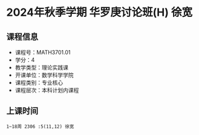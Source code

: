 # 2024年秋季学期 华罗庚讨论班(H) 徐宽






## 课程信息

- 课程号：MATH3701.01
- 学分：4
- 教学类型：理论实践课
- 开课单位：数学科学学院
- 课程类别：专业核心
- 课程层次：本科计划内课程

## 上课时间

```
1~18周 2306 :5(11,12) 徐宽
```

